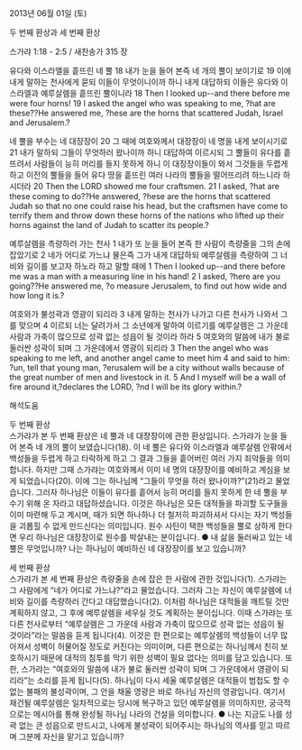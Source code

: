 2013년 06월 01일 (토)

두 번째 환상과 세 번째 환상



스가랴 1:18 - 2:5 / 새찬송가 315 장


유다와 이스라엘을 흩뜨린 네 뿔 
18 내가 눈을 들어 본즉 네 개의 뿔이 보이기로 19 이에 내게 말하는 천사에게 묻되 이들이 무엇이니이까 하니 내게 대답하되 이들은 유다와 이스라엘과 예루살렘을 흩뜨린 뿔이니라
18 Then I looked up--and there before me were four horns! 19 I asked the angel who was speaking to me, ?hat are these??He answered me, ?hese are the horns that scattered Judah, Israel and Jerusalem.?  

네 뿔을 부수는 네 대장장이 
20 그 때에 여호와께서 대장장이 네 명을 내게 보이시기로 21 내가 말하되 그들이 무엇하러 왔나이까 하니 대답하여 이르시되 그 뿔들이 유다를 흩뜨려서 사람들이 능히 머리를 들지 못하게 하니 이 대장장이들이 와서 그것들을 두렵게 하고 이전의 뿔들을 들어 유다 땅을 흩뜨린 여러 나라의 뿔들을 떨어뜨리려 하느니라 하시더라
20 Then the LORD showed me four craftsmen. 21 I asked, ?hat are these coming to do??He answered, ?hese are the horns that scattered Judah so that no one could raise his head, but the craftsmen have come to terrify them and throw down these horns of the nations who lifted up their horns against the land of Judah to scatter its people.?  

예루살렘을 측량하러 가는 천사 
1 내가 또 눈을 들어 본즉 한 사람이 측량줄을 그의 손에 잡았기로 2 네가 어디로 가느냐 물은즉 그가 내게 대답하되 예루살렘을 측량하여 그 너비와 길이를 보고자 하노라 하고 말할 때에
1 Then I looked up--and there before me was a man with a measuring line in his hand! 2 I asked, ?here are you going??He answered me, ?o measure Jerusalem, to find out how wide and how long it is.?  

여호와가 불성곽과 영광이 되리라 
3 내게 말하는 천사가 나가고 다른 천사가 나와서 그를 맞으며 4 이르되 너는 달려가서 그 소년에게 말하여 이르기를 예루살렘은 그 가운데 사람과 가축이 많으므로 성곽 없는 성읍이 될 것이라 하라 5 여호와의 말씀에 내가 불로 둘러싼 성곽이 되며 그 가운데에서 영광이 되리라
3 Then the angel who was speaking to me left, and another angel came to meet him 4 and said to him: ?un, tell that young man, ?erusalem will be a city without walls because of the great number of men and livestock in it. 5 And I myself will be a wall of fire around it,?declares the LORD, ?nd I will be its glory within.?

해석도움





두 번째 환상  
스가랴가 본 두 번째 환상은 네 뿔과 네 대장장이에 관한 환상입니다. 스가랴가 눈을 들어 본즉 네 개의 뿔이 보였습니다(18). 이 네 뿔은 유다와 이스라엘과 예루살렘 안팎에서 백성들을 두렵게 하고 타락하게 하고 그 결과 그들을 흩어버린 여러 가지 죄악들을 의미합니다. 하지만 그때 스가랴는 여호와께서 이미 네 명의 대장장이를 예비하고 계심을 보게 되었습니다(20). 이에 그는 하나님께 “그들이 무엇을 하러 왔나이까?”(21)라고 물었습니다. 그러자 하나님은 이들이 유다를 흩어서 능히 머리를 들지 못하게 한 네 뿔을 부수기 위해 온 자라고 대답하셨습니다. 이것은 하나님은 모든 대적들을 파괴할 도구들을 이미 마련해 두고 계시며, 때가 되면 하나하나 더 철저히 파괴하셔서 다시는 자기 백성들을 괴롭힐 수 없게 만드신다는 의미입니다. 원수 사탄이 택한 백성들을 뿔로 상하게 한다면 우리 하나님은 대장장이로 원수를 박살내는 분이십니다. 
● 내 삶을 둘러싸고 있는 네 뿔은 무엇입니까? 나는 하나님이 예비하신 네 대장장이를 보고 있습니까?

세 번째 환상  
스가랴가 본 세 번째 환상은 측량줄을 손에 잡은 한 사람에 관한 것입니다(1). 스가랴는 그 사람에게 “네가 어디로 가느냐?”라고 물었습니다. 그러자 그는 자신이 예루살렘에 너비와 길이를 측량하러 간다고 대답했습니다(2). 이처럼 하나님은 대적들을 깨트릴 것만 계획하지 않고, 그 후에 예루살렘을 세우실 것도 계획하는 분이십니다. 이때 스가랴는 또 다른 천사로부터 “예루살렘은 그 가운데 사람과 가축이 많으므로 성곽 없는 성읍이 될 것이라”라는 말씀을 듣게 됩니다(4). 이것은 한 편으로는 예루살렘의 백성들이 너무 많아져서 성벽이 허물어질 정도로 커진다는 의미이며, 다른 편으로는 하나님께서 친히 보호하시기 때문에 대적의 침투를 막기 위한 성벽이 필요 없다는 의미를 담고 있습니다. 또한, 스가랴는 “여호와의 말씀에 내가 불로 둘러싼 성곽이 되며 그 가운데에서 영광이 되리라”는 소리를 듣게 됩니다(5). 하나님이 다시 세울 예루살렘은 대적들이 범접도 할 수 없는 불패의 불성곽이며, 그 안을 채울 영광은 바로 하나님 자신의 영광입니다. 여기서 재건될 예루살렘은 일차적으로는 당시에 복구하고 있던 예루살렘을 의미하지만, 궁극적으로는 메시아를 통해 완성될 하나님 나라의 건설을 의미합니다. 
● 나는 지금도 나를 성곽 없는 큰 성읍으로 만드시고, 나에게 불성곽이 되어주시는 하나님의 역사를 믿고 따르며 그분께 자신을 맡기고 있습니까?